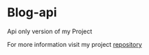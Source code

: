 # Blog-api
Api only version of my Project 

For more information visit my project [repository](https://github.com/casualnick/Project)

